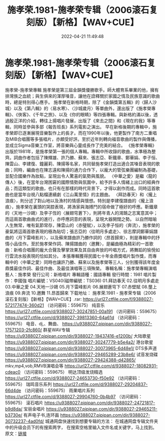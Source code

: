 ﻿---
title: 施孝荣.1981-施孝荣专辑（2006滚石复刻版）【新格】【WAV+CUE】
date: 2022-04-21 11:49:48
categories: 古典音乐、新世纪、纯音雅乐
tags: 纯音雅乐
---
# 施孝荣.1981-施孝荣专辑（2006滚石复刻版）【新格】【WAV+CUE】

施孝榮-施孝榮專輯
施孝榮是第三屆金韻獎優勝歌手。師大體育系畢業的他，擁有排灣族之血統；與生俱來的渾厚嗓音，讓他在詮釋關於家國之情及民族意識的歌曲時，總是特別得心應手。
施孝榮在新格時期，除了《金韻獎第五輯》的〈歸人沙城〉以及《第八輯》的〈易水寒〉、〈沙城歲月〉等單曲外，還出版了《施孝榮專輯》、《俠客》、《千年之旅》、以及《你的眼睛》等四張專輯。與新格約滿以後，透過殷正洋的介紹，轉往上揚唱片發展，出版了《來去之間》和《現在的我》等專輯，同時並參與多部《報告班長》系列電影之演出。
早在新格後期的專輯中，施孝榮即已逐漸展現音樂製作上的長才。而在1990年以後，他更製作了南方二重唱及MIB合唱團等多張唱片，亦頗受好評。至於近年則轉向福音歌曲的製作與傳播，並成立Sigma音樂工作室，將音樂與心靈成長作了完美的結合。
《施孝榮專輯》出版於1981年，是施孝榮第一張的個人專輯。專輯中所收錄的歌曲，水準極為整齊。詞曲作者包括了陳輝雄、許乃勝、蘇來、張志亞、靳鐵章、鄭華娟、李子恒、陳雲山、李建復、鐘麗莉、陳揚等名家，共同替施孝榮打造出適合其嗓音表現的歌曲；同時，編曲也在陳志遠和陳揚的通力合作下，以龐大的管弦樂團編制為基礎，並配合國樂作為妝點，呈現出令人驚喜的氣勢與風貌。
〈中華之愛〉是繼〈龍的傳人〉後，在當年台灣困窘的國際情勢與氛圍中，給予許多人情緒上出口的經典作品；而這類型的歌曲，也只有在那樣的時代背景下，才得以創作而成。同時這首歌曲也是當年台視八點檔連續劇《江山萬里情》的主題曲。
〈拜訪春天〉和〈攏上浪痕〉，則分述了對山地以及漁村的情感與懷想。特別是李建復譜曲的〈攏上浪痕〉，施孝榮在裏頭的哭腔表現，將漁家與海搏鬥的宿命做了極好的呼應。靳鐵章的〈天地一沙鷗〉及李子恆的〈展翅穹蒼下〉，則將年青人的鴻鵠之志寓意其中；而這兩首歌曲曲式的進行，亦呼應詞意的表現，呈現大器開闊之勢。
以自然暗喻人生無常，唯有氣節常存，陳雲山的〈赤璧賦〉，以及李子恒的〈奔流〉，施孝榮的豪氣將這兩首歌表現的極為貼切；張志亞的〈往明月多處走〉、徐志摩詞鄭華娟譜曲的〈月下雷峰影片〉，以及蘇來譜曲許乃勝作詞的〈昂首歸來〉，則是專輯中的抒情小品佳作。至於施孝榮作詞、陳揚譜曲的〈邀舞〉，是編曲極為精彩的一首歌曲：新格合唱團的龐大合聲及擊掌效果及其自由奔放的吟唱方式，將舞蹈的愉悅如行雲流水般表現的恰如其分。
本張專輯獲得民國七十年金鼎獎唱片製作獎，而專輯中的〈中華之愛〉同時也讓許乃勝、蘇來以及施孝榮等三人，分別獲得該年度金鼎獎最佳作詞、最佳作曲、及最佳演唱等三項殊榮。
專輯名稱：施孝榮專輯演唱藝人：施孝榮
發行公司：新格唱片
專輯語種：國語專輯
發行時間：1981
唱片製作：李國強
唱片編號：VS040(磁帶編號：TS036)
01.拜訪春天
02.往明月多處走
03.中華之愛
04.天地一沙鷗
05.月下雷峰影片
06.展翅蒼穹下
07.赤壁賦
08.壟上浪痕
09.奔流
10.邀舞
11.昂首歸來
下载地址：
施孝荣.1981 -
施孝荣专辑（2006滚石复刻版）【新格】【WAV+CUE】.rar: https://url27.ctfile.com/f/9388027-572177474-360d21
（访问密码：559675）
纯音乐
https://url27.ctfile.com/d/9388027-30247851-00a191
（访问密码：559675）
https://url27.ctfile.com/d/9388027-39813360-64a61d
（访问密码：559675）
电音、dj,、舞曲、
https://u9388027.pipipan.com/dir/9388027-17571203-2fc860/
群星WAV专辑
https://u9388027.pipipan.com/dir/9388027-19437416-e1200b/
大陆歌星
https://u9388027.pipipan.com/dir/9388027-30247779-b5e4a2/
港台歌星
https://u9388027.pipipan.com/dir/9388027-30073965-6d48e1/
DTS多声道
https://u9388027.pipipan.com/dir/9388027-29465289-23b8e6/
试音发烧碟
https://u9388027.pipipan.com/dir/9388027-29424388-d42865/
mkv,mp4,vob,RMVB演唱会等
https://url27.ctfile.com/d/9388027-18082931-cdeac0
（访问密码：559675）
明达顶级发烧精选
https://url27.ctfile.com/d/9388027-24653730-f50e92
（访问密码：559675）
瑞鸣音乐系列
https://url27.ctfile.com/d/9388027-29204837-66d4de
（访问密码：559675）
雨果唱片系列
https://url27.ctfile.com/d/9388027-29904760-0b4b97
（访问密码：559675）
滚石唱片
https://u9388027.pipipan.com/dir/9388027-24721817-b9d8da/
宝丽金唱片
https://u9388027.pipipan.com/dir/9388027-29465211-b3730e/
有声电子书,连环画
https://u9388027.pipipan.com/dir/9388027-30732237-4ad0fd/
城通网盘快速找到想要专辑的方法：
在城通网盘专辑文件夹中的升级会员下的有搜索两字，
在搜索空格里输入文件名或关键字，马上找到。
原文：[链接](https://blog.sina.com.cn/s/blog_1647c7e7601030ws9.html)
